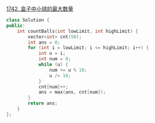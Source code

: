 [1742. 盒子中小球的最大数量](https://leetcode.cn/problems/maximum-number-of-balls-in-a-box/description/)
```cpp
class Solution {
public:
    int countBalls(int lowLimit, int highLimit) {
        vector<int> cnt(50);
        int ans = 0;
        for (int i = lowLimit; i <= highLimit; i++) {
            int u = i;
            int num = 0;
            while (u) {
                num += u % 10;
                u /= 10;
            }
            cnt[num]++;
            ans = max(ans, cnt[num]);
        }
        return ans;
    }
};
```